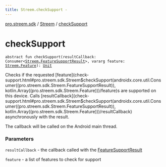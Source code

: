 ```yaml
---
title: Streem.checkSupport - 
---
```


[pro.streem.sdk](../index.html) / [Streem](index.html) / [checkSupport](./check-support.html)

# checkSupport

`abstract fun checkSupport(resultCallback: Consumer<`[`Streem.FeatureSupportResult`](-feature-support-result/index.html)`>, vararg feature: `[`Streem.Feature`](-feature/index.html)`): `[`Unit`](https://kotlinlang.org/api/latest/jvm/stdlib/kotlin/-unit/index.html)

Checks if the requested [feature](check-support.html#pro.streem.sdk.Streem$checkSupport(androidx.core.util.Consumer((pro.streem.sdk.Streem.FeatureSupportResult)), kotlin.Array((pro.streem.sdk.Streem.Feature)))/feature)s are supported on this device. Calls [resultCallback](check-support.html#pro.streem.sdk.Streem$checkSupport(androidx.core.util.Consumer((pro.streem.sdk.Streem.FeatureSupportResult)), kotlin.Array((pro.streem.sdk.Streem.Feature)))/resultCallback)
asynchronously with the result.

The callback will be called on the Android main thread.

### Parameters

`resultCallback` - the callback called with the [FeatureSupportResult](-feature-support-result/index.html)

`feature` - a list of features to check for support